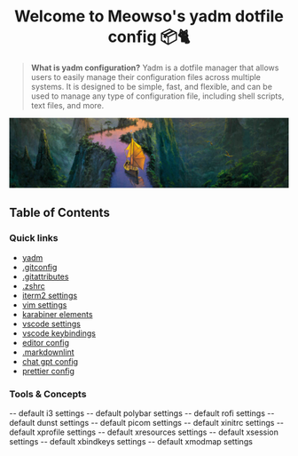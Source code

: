 # <h1 align="center">Welcome to Meowso's yadm dotfile config 📦🐈</h1>

> **What is yadm configuration?**
> Yadm is a dotfile manager that allows users to easily manage their configuration files across multiple systems.
> It is designed to be simple, fast, and flexible, and can be used to manage any type of configuration file, including shell scripts, text files, and more.

![Background Image](./.config/background.jpg?raw=true 'Background Image')

## Table of Contents

### Quick links

- [yadm](./.local/share/yadm/repo.git/config)
- [.gitconfig](./.gitconfig)
- [.gitattributes](./.gitattributes)
- [.zshrc](./.zshrc)
- [iterm2 settings](./.config/com.googlecode.iterm2.plist)
- [vim settings](./.vimrc)
- [karabiner elements](.config/karabiner/karabiner.json)
- [vscode settings](./Library/Application%20Support/Code/User/settings.json)
- [vscode keybindings](./Library/application%20Support/Code/User/keybindings.json)
- [editor config](./.editorconfig)
- [.markdownlint](.config/.markdownlint.jsonc)
- [chat gpt config](./.chatgpt/chat.conf.json)
- [prettier config](./.prettierrc.json5)

### Tools & Concepts

-- default i3 settings
-- default polybar settings
-- default rofi settings
-- default dunst settings
-- default picom settings
-- default xinitrc settings
-- default xprofile settings
-- default xresources settings
-- default xsession settings
-- default xbindkeys settings
-- default xmodmap settings
